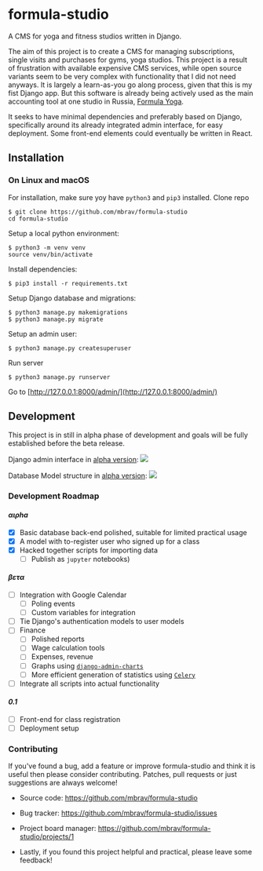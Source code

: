 # formula-studio
A CMS for yoga and fitness studios written in Django.

The aim of this project is to create a CMS for managing subscriptions, single visits and purchases for gyms, yoga studios. This project is a result of frustration with available expensive CMS services, while open source variants seem to be very complex with functionality that I did not need anyways. It is largely a learn-as-you go along process, given that this is my fist Django app. But this software is already being actively used as the main accounting tool at one studio in Russia, [Formula Yoga](https://www.formulayoga.com/).   

It seeks to have minimal dependencies and preferably based on Django, specifically around its already integrated admin interface, for easy deployment. Some front-end elements could eventually be written in React. 


## Installation 
 
### On Linux and macOS

For installation, make sure yoy have `python3` and `pip3` installed. Clone repo

```
$ git clone https://github.com/mbrav/formula-studio
cd formula-studio
```

Setup a local python environment:

```
$ python3 -m venv venv
source venv/bin/activate
```

Install dependencies:

```
$ pip3 install -r requirements.txt
```

Setup Django database and migrations:

```
$ python3 manage.py makemigrations
$ python3 manage.py migrate
```

Setup an admin user:

```
$ python3 manage.py createsuperuser
```

Run server

```
$ python3 manage.py runserver
```

Go to [http://127.0.0.1:8000/admin/](http://127.0.0.1:8000/admin/)

## Development

This project is in still in alpha phase of development and goals will be fully established before the beta release.

Django admin interface in [alpha version](https://github.com/mbrav/formula-studio/releases/tag/alpha):
![](https://i.imgur.com/9w7qojU.png) 

Database Model structure in [alpha version](https://github.com/mbrav/formula-studio/releases/tag/alpha):
![](https://i.imgur.com/r57wa1O.png) 

### Development Roadmap

#### *αιρha*
- [x] Basic database back-end polished, suitable for limited practical usage
- [x] A model with to-register user who signed up for a class
- [x] Hacked together scripts for importing data
	- [ ] Publish as `jupyter` notebooks) 

#### *βετα*
- [ ] Integration with Google Calendar
    - [ ] Poling events 
    - [ ] Custom variables for integration 
- [ ] Tie Django's authentication models to user models
- [ ] Finance
	- [ ] Polished reports
	- [ ] Wage calculation tools 
	- [ ] Expenses, revenue
	- [ ] Graphs using [`django-admin-charts`](https://github.com/PetrDlouhy/django-admin-charts)
	- [ ] More efficient generation of statistics using [`Celery`](https://docs.celeryproject.org/en/stable/)
- [ ] Integrate all scripts into actual functionality  

#### *0.1*
- [ ] Front-end for class registration 
- [ ] Deployment setup

### Contributing

If you've found a bug, add a feature or improve formula-studio and think it is useful then please consider contributing. Patches, pull requests or just suggestions are always welcome!

- Source code: https://github.com/mbrav/formula-studio

- Bug tracker: https://github.com/mbrav/formula-studio/issues

- Project board manager: https://github.com/mbrav/formula-studio/projects/1

- Lastly, if you found this project helpful and practical, please leave some feedback!

